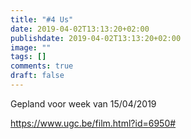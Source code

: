 ```yaml
---
title: "#4 Us"
date: 2019-04-02T13:13:20+02:00
publishdate: 2019-04-02T13:13:20+02:00
image: ""
tags: []
comments: true
draft: false
---
```


Gepland voor week van 15/04/2019

https://www.ugc.be/film.html?id=6950#